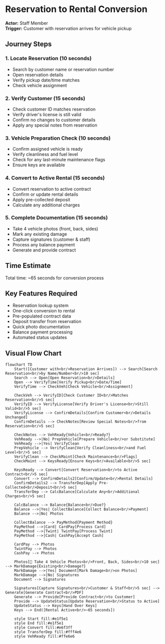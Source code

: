 # Reservation to Rental Conversion

**Actor:** Staff Member  
**Trigger:** Customer with reservation arrives for vehicle pickup

## Journey Steps

### 1. Locate Reservation (10 seconds)
- Search by customer name or reservation number
- Open reservation details
- Verify pickup date/time matches
- Check vehicle assignment

### 2. Verify Customer (15 seconds)
- Check customer ID matches reservation
- Verify driver's license is still valid
- Confirm no changes to customer details
- Apply any special notes from reservation

### 3. Vehicle Preparation Check (10 seconds)
- Confirm assigned vehicle is ready
- Verify cleanliness and fuel level
- Check for any last-minute maintenance flags
- Ensure keys are available

### 4. Convert to Active Rental (15 seconds)
- Convert reservation to active contract
- Confirm or update rental details
- Apply pre-collected deposit
- Calculate any additional charges

### 5. Complete Documentation (15 seconds)
- Take 4 vehicle photos (front, back, sides)
- Mark any existing damage
- Capture signatures (customer & staff)
- Process any balance payment
- Generate and provide contract

## Time Estimate
Total time: ~65 seconds for conversion process

## Key Features Required
- Reservation lookup system
- One-click conversion to rental
- Pre-populated contract data
- Deposit transfer from reservation
- Quick photo documentation
- Balance payment processing
- Automated status updates

## Visual Flow Chart

```mermaid
flowchart TD
    Start([Customer with<br/>Reservation Arrives]) --> Search[Search Reservation<br/>by Name/Number<br/>10 sec]
    Search --> Open[Open Reservation<br/>Details]
    Open --> VerifyTime[Verify Pickup<br/>Date/Time]
    VerifyTime --> CheckVeh[Check Vehicle<br/>Assignment]
    
    CheckVeh --> VerifyID[Check Customer ID<br/>Matches Reservation<br/>5 sec]
    VerifyID --> VerifyLicense[Verify Driver's License<br/>Still Valid<br/>5 sec]
    VerifyLicense --> ConfirmDetails[Confirm Customer<br/>Details Unchanged]
    ConfirmDetails --> CheckNotes[Review Special Notes<br/>from Reservation<br/>5 sec]
    
    CheckNotes --> VehReady{Vehicle<br/>Ready?}
    VehReady -->|No| PrepVehicle[Prepare Vehicle<br/>or Substitute]
    VehReady -->|Yes| VerifyClean
    PrepVehicle --> VerifyClean[Verify Cleanliness<br/>and Fuel Level<br/>5 sec]
    VerifyClean --> CheckMaint[Check Maintenance<br/>Flags]
    CheckMaint --> KeysReady[Ensure Keys<br/>Available<br/>5 sec]
    
    KeysReady --> Convert[Convert Reservation<br/>to Active Contract<br/>5 sec]
    Convert --> ConfirmDetails2[Confirm/Update<br/>Rental Details]
    ConfirmDetails2 --> TransferDep[Apply Pre-Collected<br/>Deposit<br/>5 sec]
    TransferDep --> CalcBalance[Calculate Any<br/>Additional Charges<br/>5 sec]
    
    CalcBalance --> Balance{Balance<br/>Due?}
    Balance -->|Yes| CollectBalance[Collect Balance<br/>Payment]
    Balance -->|No| Photos
    
    CollectBalance --> PayMethod{Payment Method}
    PayMethod -->|Card| CardPay[Process Card]
    PayMethod -->|Twint| TwintPay[Process Twint]
    PayMethod -->|Cash| CashPay[Accept Cash]
    
    CardPay --> Photos
    TwintPay --> Photos
    CashPay --> Photos
    
    Photos[📸 Take 4 Vehicle Photos<br/>Front, Back, Sides<br/>10 sec] --> MarkDamage{Existing<br/>Damage?}
    MarkDamage -->|Yes| Document[Mark Damage<br/>on Photos]
    MarkDamage -->|No| Signatures
    Document --> Signatures
    
    Signatures[Capture Signatures<br/>Customer & Staff<br/>5 sec] --> Generate[Generate Contract<br/>PDF]
    Generate --> Provide[Provide Contract<br/>to Customer]
    Provide --> UpdateStatus[Update Reservation<br/>Status to Active]
    UpdateStatus --> Keys[Hand Over Keys]
    Keys --> End([Rental Active<br/>~65 seconds])
    
    style Start fill:#e1f5e1
    style End fill:#e1f5e1
    style Convert fill:#e6f3ff
    style TransferDep fill:#fff4e6
    style VehReady fill:#ffe6e6
```